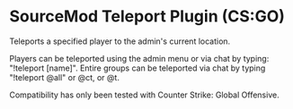 SourceMod Teleport Plugin (CS:GO)
==================

Teleports a specified player to the admin's current location.

Players can be teleported using the admin menu or via chat by typing: "!teleport [name]". 
Entire groups can be teleported via chat by typing "!teleport @all" or @ct, or @t.

Compatibility has only been tested with Counter Strike: Global Offensive.
